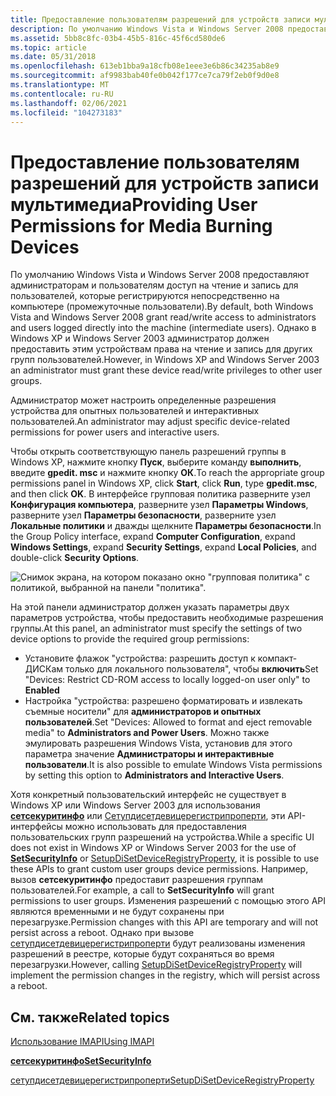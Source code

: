 ```yaml
---
title: Предоставление пользователям разрешений для устройств записи мультимедиа
description: По умолчанию Windows Vista и Windows Server 2008 предоставляют администраторам и пользователям доступ на чтение и запись для пользователей, которые регистрируются непосредственно на компьютере (промежуточные пользователи).
ms.assetid: 5bb8c8fc-03b4-45b5-816c-45f6cd580de6
ms.topic: article
ms.date: 05/31/2018
ms.openlocfilehash: 613eb1bba9a18cfb08e1eee3e6b86c34235ab8e9
ms.sourcegitcommit: af9983bab40fe0b042f177ce7ca79f2eb0f9d0e8
ms.translationtype: MT
ms.contentlocale: ru-RU
ms.lasthandoff: 02/06/2021
ms.locfileid: "104273183"
---
```

# <a name="providing-user-permissions-for-media-burning-devices"></a><span data-ttu-id="92085-103">Предоставление пользователям разрешений для устройств записи мультимедиа</span><span class="sxs-lookup"><span data-stu-id="92085-103">Providing User Permissions for Media Burning Devices</span></span>

<span data-ttu-id="92085-104">По умолчанию Windows Vista и Windows Server 2008 предоставляют администраторам и пользователям доступ на чтение и запись для пользователей, которые регистрируются непосредственно на компьютере (промежуточные пользователи).</span><span class="sxs-lookup"><span data-stu-id="92085-104">By default, both Windows Vista and Windows Server 2008 grant read/write access to administrators and users logged directly into the machine (intermediate users).</span></span> <span data-ttu-id="92085-105">Однако в Windows XP и Windows Server 2003 администратор должен предоставить этим устройствам права на чтение и запись для других групп пользователей.</span><span class="sxs-lookup"><span data-stu-id="92085-105">However, in Windows XP and Windows Server 2003 an administrator must grant these device read/write privileges to other user groups.</span></span>

<span data-ttu-id="92085-106">Администратор может настроить определенные разрешения устройства для опытных пользователей и интерактивных пользователей.</span><span class="sxs-lookup"><span data-stu-id="92085-106">An administrator may adjust specific device-related permissions for power users and interactive users.</span></span>

<span data-ttu-id="92085-107">Чтобы открыть соответствующую панель разрешений группы в Windows XP, нажмите кнопку **Пуск**, выберите команду **выполнить**, введите **gpedit. msc** и нажмите кнопку **ОК**.</span><span class="sxs-lookup"><span data-stu-id="92085-107">To reach the appropriate group permissions panel in Windows XP, click **Start**, click **Run**, type **gpedit.msc**, and then click **OK**.</span></span> <span data-ttu-id="92085-108">В интерфейсе групповая политика разверните узел **Конфигурация компьютера**, разверните узел **Параметры Windows**, разверните узел **Параметры безопасности**, разверните узел **Локальные политики** и дважды щелкните **Параметры безопасности**.</span><span class="sxs-lookup"><span data-stu-id="92085-108">In the Group Policy interface, expand **Computer Configuration**, expand **Windows Settings**, expand **Security Settings**, expand **Local Policies**, and double-click **Security Options**.</span></span>

![Снимок экрана, на котором показано окно "групповая политика" с политикой, выбранной на панели "политика".](images/gpolpanel.jpg)

<span data-ttu-id="92085-110">На этой панели администратор должен указать параметры двух параметров устройства, чтобы предоставить необходимые разрешения группы.</span><span class="sxs-lookup"><span data-stu-id="92085-110">At this panel, an administrator must specify the settings of two device options to provide the required group permissions:</span></span>

-   <span data-ttu-id="92085-111">Установите флажок "устройства: разрешить доступ к компакт-ДИСКам только для локального пользователя", чтобы **включить**</span><span class="sxs-lookup"><span data-stu-id="92085-111">Set "Devices: Restrict CD-ROM access to locally logged-on user only" to **Enabled**</span></span>
-   <span data-ttu-id="92085-112">Настройка "устройства: разрешено форматировать и извлекать съемные носители" для **администраторов и опытных пользователей**.</span><span class="sxs-lookup"><span data-stu-id="92085-112">Set "Devices: Allowed to format and eject removable media" to **Administrators and Power Users**.</span></span> <span data-ttu-id="92085-113">Можно также эмулировать разрешения Windows Vista, установив для этого параметра значение **Администраторы и интерактивные пользователи**.</span><span class="sxs-lookup"><span data-stu-id="92085-113">It is also possible to emulate Windows Vista permissions by setting this option to **Administrators and Interactive Users**.</span></span>

<span data-ttu-id="92085-114">Хотя конкретный пользовательский интерфейс не существует в Windows XP или Windows Server 2003 для использования [**сетсекуритинфо**](/windows/desktop/api/aclapi/nf-aclapi-setsecurityinfo) или [Сетупдисетдевицерегистрипроперти](/windows/win32/api/setupapi/nf-setupapi-setupdisetdeviceregistrypropertya), эти API-интерфейсы можно использовать для предоставления пользовательских групп разрешений на устройства.</span><span class="sxs-lookup"><span data-stu-id="92085-114">While a specific UI does not exist in Windows XP or Windows Server 2003 for the use of [**SetSecurityInfo**](/windows/desktop/api/aclapi/nf-aclapi-setsecurityinfo) or [SetupDiSetDeviceRegistryProperty](/windows/win32/api/setupapi/nf-setupapi-setupdisetdeviceregistrypropertya), it is possible to use these APIs to grant custom user groups device permissions.</span></span> <span data-ttu-id="92085-115">Например, вызов **сетсекуритинфо** предоставит разрешения группам пользователей.</span><span class="sxs-lookup"><span data-stu-id="92085-115">For example, a call to **SetSecurityInfo** will grant permissions to user groups.</span></span> <span data-ttu-id="92085-116">Изменения разрешений с помощью этого API являются временными и не будут сохранены при перезагрузке.</span><span class="sxs-lookup"><span data-stu-id="92085-116">Permission changes with this API are temporary and will not persist across a reboot.</span></span> <span data-ttu-id="92085-117">Однако при вызове [сетупдисетдевицерегистрипроперти](/windows/win32/api/setupapi/nf-setupapi-setupdisetdeviceregistrypropertya) будут реализованы изменения разрешений в реестре, которые будут сохраняться во время перезагрузки.</span><span class="sxs-lookup"><span data-stu-id="92085-117">However, calling [SetupDiSetDeviceRegistryProperty](/windows/win32/api/setupapi/nf-setupapi-setupdisetdeviceregistrypropertya) will implement the permission changes in the registry, which will persist across a reboot.</span></span>

## <a name="related-topics"></a><span data-ttu-id="92085-118">См. также</span><span class="sxs-lookup"><span data-stu-id="92085-118">Related topics</span></span>

<dl> <dt>

[<span data-ttu-id="92085-119">Использование IMAPI</span><span class="sxs-lookup"><span data-stu-id="92085-119">Using IMAPI</span></span>](using-imapi.md)
</dt> <dt>

[<span data-ttu-id="92085-120">**сетсекуритинфо**</span><span class="sxs-lookup"><span data-stu-id="92085-120">**SetSecurityInfo**</span></span>](/windows/desktop/api/aclapi/nf-aclapi-setsecurityinfo)
</dt> <dt>

[<span data-ttu-id="92085-121">сетупдисетдевицерегистрипроперти</span><span class="sxs-lookup"><span data-stu-id="92085-121">SetupDiSetDeviceRegistryProperty</span></span>](/windows/win32/api/setupapi/nf-setupapi-setupdisetdeviceregistrypropertya)
</dt> </dl>

 

 